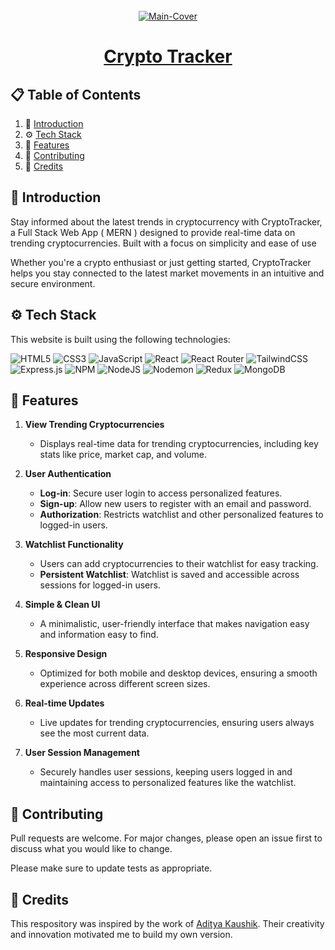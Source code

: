 <div align="center">
  <br />
   <a href="https://crypto-tracker-getarpit.netlify.app/" target="_blank"><img src="https://i.ibb.co/thL8294/3.png" alt="Main-Cover" border="0"></a>
  <br />

# [Crypto Tracker ](https://crypto-tracker-getarpit.netlify.app/)

</div>

## 📋 <a name="table">Table of Contents</a>

1. 🤖 [Introduction](#introduction)
2. ⚙️ [Tech Stack](#techstack)
3. 🔋 [Features](#features)
4. 🚀 [Contributing](#contribute)
5. 🫡 [Credits](#credits)

## <a name="introduction">🤖 Introduction</a>

Stay informed about the latest trends in cryptocurrency with CryptoTracker, a Full Stack Web App ( MERN ) designed to provide real-time data on trending cryptocurrencies. Built with a focus on simplicity and ease of use

Whether you're a crypto enthusiast or just getting started, CryptoTracker helps you stay connected to the latest market movements in an intuitive and secure environment.

## <a name="techstack">⚙️ Tech Stack</a>

This website is built using the following technologies:

![HTML5](https://img.shields.io/badge/html5-%23E34F26.svg?style=for-the-badge&logo=html5&logoColor=white)
![CSS3](https://img.shields.io/badge/css3-%231572B6.svg?style=for-the-badge&logo=css3&logoColor=white)
![JavaScript](https://img.shields.io/badge/javascript-%23323330.svg?style=for-the-badge&logo=javascript&logoColor=%23F7DF1E)
![React](https://img.shields.io/badge/react-%2320232a.svg?style=for-the-badge&logo=react&logoColor=%2361DAFB)
![React Router](https://img.shields.io/badge/React_Router-CA4245?style=for-the-badge&logo=react-router&logoColor=white)
![TailwindCSS](https://img.shields.io/badge/tailwindcss-%2338B2AC.svg?style=for-the-badge&logo=tailwind-css&logoColor=white)
![Express.js](https://img.shields.io/badge/express.js-%23404d59.svg?style=for-the-badge&logo=express&logoColor=%2361DAFB)
![NPM](https://img.shields.io/badge/NPM-%23CB3837.svg?style=for-the-badge&logo=npm&logoColor=white)
![NodeJS](https://img.shields.io/badge/node.js-6DA55F?style=for-the-badge&logo=node.js&logoColor=white)
![Nodemon](https://img.shields.io/badge/NODEMON-%23323330.svg?style=for-the-badge&logo=nodemon&logoColor=%BBDEAD)
![Redux](https://img.shields.io/badge/redux-%23593d88.svg?style=for-the-badge&logo=redux&logoColor=white)
![MongoDB](https://img.shields.io/badge/MongoDB-%234ea94b.svg?style=for-the-badge&logo=mongodb&logoColor=white)

## <a name="features">🔋 Features</a>

1. **View Trending Cryptocurrencies**

   - Displays real-time data for trending cryptocurrencies, including key stats like price, market cap, and volume.

2. **User Authentication**

   - **Log-in**: Secure user login to access personalized features.
   - **Sign-up**: Allow new users to register with an email and password.
   - **Authorization**: Restricts watchlist and other personalized features to logged-in users.

3. **Watchlist Functionality**

   - Users can add cryptocurrencies to their watchlist for easy tracking.
   - **Persistent Watchlist**: Watchlist is saved and accessible across sessions for logged-in users.

4. **Simple & Clean UI**

   - A minimalistic, user-friendly interface that makes navigation easy and information easy to find.

5. **Responsive Design**

   - Optimized for both mobile and desktop devices, ensuring a smooth experience across different screen sizes.

6. **Real-time Updates**

   - Live updates for trending cryptocurrencies, ensuring users always see the most current data.

7. **User Session Management**
   - Securely handles user sessions, keeping users logged in and maintaining access to personalized features like the watchlist.

## <a name="contribute"> 🚀 Contributing</a>

Pull requests are welcome. For major changes, please open an issue first
to discuss what you would like to change.

Please make sure to update tests as appropriate.

## 🫡 Credits

This respository was inspired by the work of [Aditya Kaushik](https://github.com/adityakshk499). Their creativity and innovation motivated me to build my own version.
